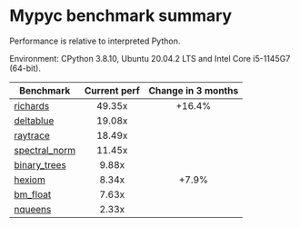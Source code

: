 # Mypyc benchmark summary

Performance is relative to interpreted Python.

Environment: CPython 3.8.10, Ubuntu 20.04.2 LTS and Intel Core i5-1145G7 (64-bit).

| Benchmark | Current perf | Change in 3 months |
| --- | :---: | :---: |
| [richards](benchmarks/richards.md) | 49.35x | +16.4% |
| [deltablue](benchmarks/deltablue.md) | 19.08x |  |
| [raytrace](benchmarks/raytrace.md) | 18.49x |  |
| [spectral_norm](benchmarks/spectral_norm.md) | 11.45x |  |
| [binary_trees](benchmarks/binary_trees.md) | 9.88x |  |
| [hexiom](benchmarks/hexiom.md) | 8.34x | +7.9% |
| [bm_float](benchmarks/bm_float.md) | 7.63x |  |
| [nqueens](benchmarks/nqueens.md) | 2.33x |  |
